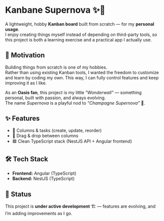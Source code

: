 # Kanbane Supernova ✨🌌

A lightweight, hobby **Kanban board** built from scratch — for my **personal usage**.  
I enjoy creating things myself instead of depending on third-party tools, so this project is both a learning exercise and a practical app I actually use.

## 🚀 Motivation
Building things from scratch is one of my hobbies.  
Rather than using existing Kanban tools, I wanted the freedom to customize and learn by coding my own. This way, I can fully control features and keep improving it as I like.

As an **Oasis fan**, this project is my little *"Wonderwall"* — something personal, built with passion, and always evolving.  
The name *Supernova* is a playful nod to *“Champagne Supernova”* 🌠.

## ✨ Features
- 📌 Columns & tasks (create, update, reorder)  
- 🔀 Drag & drop between columns  
- 🟦 Clean TypeScript stack (NestJS API + Angular frontend)  

## 🛠️ Tech Stack
- **Frontend:** Angular (TypeScript) 
- **Backend:** NestJS (TypeScript) 

## 🚧 Status
This project is **under active development** 🏗️ — features are evolving, and I’m adding improvements as I go.  
